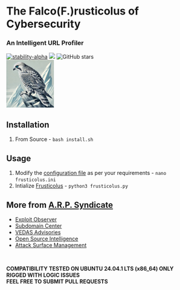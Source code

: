 # The Falco(F.)rusticolus of Cybersecurity

### An Intelligent URL Profiler

[![stability-alpha](https://img.shields.io/badge/stability-alpha-f4d03f.svg)]()
<img src="https://img.shields.io/badge/contributions-welcome-brightgreen.svg?style=flat">
<img alt="GitHub stars" src="https://img.shields.io/github/stars/ARPSyndicate/frusticolus">
<br>
<img src="https://raw.githubusercontent.com/ARPSyndicate/frusticolus/main/frusticolus.png" width=25%>

## Installation

1. From Source - `bash install.sh`<br>

## Usage

1. Modify the [configuration file](./frusticolus.ini) as per your requirements - `nano frusticolus.ini`
2. Intialize [Frusticolus](./frusticolus.py) - `python3 frusticolus.py`

## More from [A.R.P. Syndicate](https://www.arpsyndicate.io)

- [Exploit Observer](https://exploit.observer)
- [Subdomain Center](https://subdomain.center)
- [VEDAS Advisories](https://vedas.arpsyndicate.io)
- [Open Source Intelligence](https://asm.arpsyndicate.io/intelligence.html)
- [Attack Surface Management](https://asm.arpsyndicate.io)

<br>

**COMPATIBILITY TESTED ON UBUNTU 24.04.1 LTS (x86_64) ONLY**<br>
**RIGGED WITH LOGIC ISSUES**<br>
**FEEL FREE TO SUBMIT PULL REQUESTS**<br>
